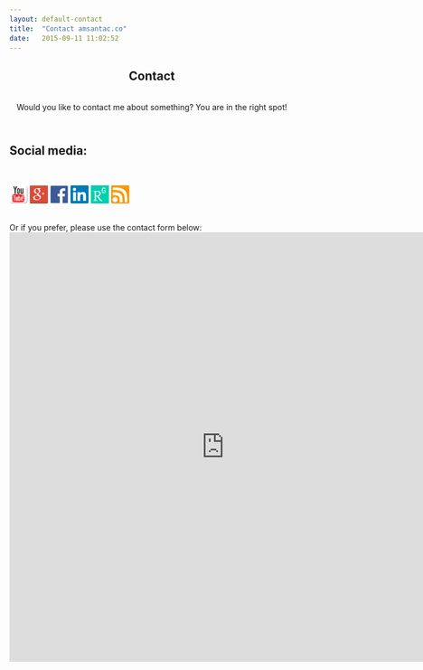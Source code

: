 ```yaml
---
layout: default-contact
title:  "Contact amsantac.co"
date:   2015-09-11 11:02:52
---
```

<header>
<h2>Contact</h2>
<br>
<span class="byline">Would you like to contact me about something? You are in the right spot!</span>
</header>

## Social media:
<br>

<a href="https://www.youtube.com/channel/UC-_YDonFK_j8a2Y_yKWkwDw" target="_blank"><img src="/images/static/youtube.png" title="YouTube" style="height:32px"></a> <a href="https://plus.google.com/u/0/117898713832632782598/" target="_blank"><img src="/images/static/g+32.png" title="Google+" style="height:32px"></a> <a href="https://www.facebook.com/amsantac" target="_blank"><img src="/images/static/F_icon.png" title="Facebook" style="height:32px"></a> <a href="https://www.linkedin.com/in/amsantac" target="_blank"><img src="/images/static/linkedin.png" title="LinkedIn" style="height:32px"></a> <a href="http://www.researchgate.net/profile/Ali_Santacruz" target="_blank"><img src="/images/static/rg-icon-180x180.png" title="ResearchGate" style="height:32px"></a>  <a href="/feed.en.xml" target="_blank"><img src="/images/static/rss.jpg" title="RSS" style="height:32px"></a>

<br>
Or if you prefer, please use the contact form below:

<iframe src="https://docs.google.com/forms/d/1KwCSsN7CkE-BD9KPWYtBRdXUeZJGXZZ8Qad6xAmNCqM/viewform?embedded=true" width="760" height="760" frameborder="0" marginheight="0" marginwidth="0">Loading...</iframe>


[google+]: /images/static/g+32.png "Google+"
[g+_profile]: https://plus.google.com/u/0/117898713832632782598/
[facebook]: /images/static/f_icon.png "Facebook"
[face_profile]: https://www.facebook.com/amsantac
